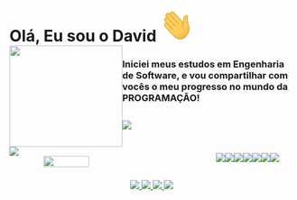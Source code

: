 # Olá, Eu sou o David <img src="https://github.com/Leoruiz197/Leoruiz197/blob/main/img/Hi.gif" width="60px" height="60px"><img align = "left" height = "180px" width = "200px" src = "https://pbs.twimg.com/media/FLpA_jlX0AILp6B?format=png&name=small">
  




### Iniciei meus estudos em Engenharia de Software, e vou compartilhar com vocês o meu progresso no mundo da PROGRAMAÇÃO!

##


<div style = {{display: "flex", justifyContent:"space-between", width:"100%"}}>
  <img align = "left" width = "340px" src="https://github-readme-stats.vercel.app/api?username=sirdav1d&show_icons=true&theme=chartreuse-dark"><img width = "340px" src="https://github-readme-streak-stats.herokuapp.com/?user=sirdav1d&theme=chartreuse-dark"> 
   </div>
  
  #
  
<div style = display: "inline block" align = "center" margin = "0px"> 
 <img style = display: "inline_block" align = "left" width = "40%" height="50%" src= "https://github-readme-stats.vercel.app/api/top-langs/?username=sirdav1d&layout=compact&theme=chartreuse-dark"><img src="https://img.icons8.com/color/48/000000/css3.png"/><img src="https://img.icons8.com/color/48/000000/html-5--v1.png"/><img src="https://img.icons8.com/color/48/000000/javascript--v2.png"/><img src="https://img.icons8.com/color/48/000000/nodejs.png"/><img src="https://img.icons8.com/color/48/000000/git.png"/><img src="https://img.icons8.com/color/48/000000/visual-studio-code-2019.png"/><img src="https://img.icons8.com/color/48/000000/npm.png"/>
    <div/>

  ##
  
<div>
<a href= "https://www.facebook.com/davidd.diniz" target= "_blank"/><img src="https://img.icons8.com/fluency/48/000000/facebook.png" /> <a href= "https://www.instagram.com/david_dinz" target= "_blank"/> <img src="https://img.icons8.com/fluency/48/000000/instagram-new.png"/><a href= "https://www.linkedin.com/in/david-dev-"/> <img src="https://img.icons8.com/fluency/48/000000/linkedin.png"/><a href= "https://discord.gg/5VfW8qps"/> <img src="https://img.icons8.com/fluency/48/000000/discord-logo.png"/>
   <div/>
   


<!--
**sirdav1d/sirdav1d** is a ✨ _special_ ✨ repository because its `README.md` (this file) appears on your GitHub profile.

Here are some ideas to get you started:

- 🔭 I’m currently working on ...
- 🌱 I’m currently learning ...
- 👯 I’m looking to collaborate on ...
- 🤔 I’m looking for help with ...
- 💬 Ask me about ...
- 📫 How to reach me: ...
- 😄 Pronouns: ...
- ⚡ Fun fact: ...
-->
